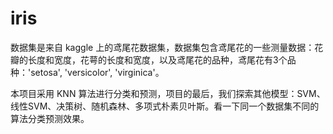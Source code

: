 # iris

数据集是来自 kaggle 上的鸢尾花数据集，数据集包含鸢尾花的一些测量数据：花瓣的长度和宽度，花萼的长度和宽度，以及鸢尾花的品种，鸢尾花有3个品种：'setosa', 'versicolor', 'virginica'。

本项目采用 KNN 算法进行分类和预测，项目的最后，我们探索其他模型：SVM、线性SVM、决策树、随机森林、多项式朴素贝叶斯。看一下同一个数据集不同的算法分类预测效果。